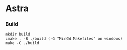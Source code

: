 # Astra

### Build

```
mkdir build
cmake . -B ./build (-G "MinGW Makefiles" on windows)
make -C ./build
```

